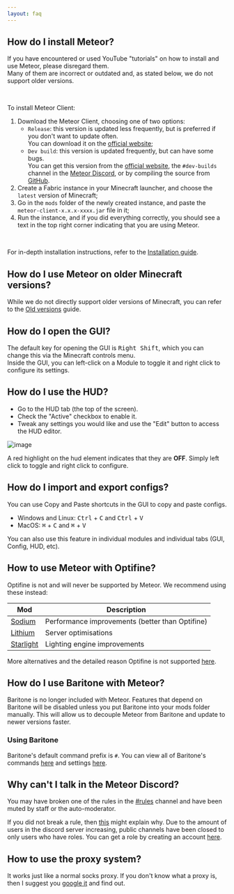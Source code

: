 ```yaml
---
layout: faq
---
```


## How do I install Meteor?

If you have encountered or used YouTube "tutorials" on how to install and use Meteor, please disregard them.  
Many of them are incorrect or outdated and, as stated below, we do not support older versions.

<br>

To install Meteor Client:

1. Download the Meteor Client, choosing one of two options:
    - `Release`: this version is updated less frequently, but is preferred if you don't want to update often.  
      You can download it on the [official website](https://meteorclient.com/download);
    - `Dev build`: this version is updated frequently, but can have some bugs.  
      You can get this version from the [official website](https://meteorclient.com/download?devBuild=latest),
      the `#dev-builds` channel in the [Meteor Discord](https://meteorclient.com/discord), or by compiling the source
      from [GitHub](https://github.com/MeteorDevelopment/meteor-client).
2. Create a Fabric instance in your Minecraft launcher, and choose the `latest` version of Minecraft;
3. Go in the `mods` folder of the newly created instance, and paste the `meteor-client-x.x.x-xxxx.jar` file in it;
4. Run the instance, and if you did everything correctly, you should see a text in the top right corner indicating that
   you are using Meteor.

<br>

For in-depth installation instructions, refer to the [Installation guide](https://meteorclient.com/faq/installation).

## How do I use Meteor on older Minecraft versions?

While we do not directly support older versions of Minecraft, you can refer to
the [Old versions](https://meteorclient.com/faq/old-versions) guide.

## How do I open the GUI?

The default key for opening the GUI is <kbd>Right Shift</kbd>, which you can change this via the Minecraft controls
menu.  
Inside the GUI, you can left-click on a Module to toggle it and right click to configure its settings.

## How do I use the HUD?

- Go to the HUD tab (the top of the screen).
- Check the "Active" checkbox to enable it.
- Tweak any settings you would like and use the "Edit" button to access the HUD editor.

![image](https://user-images.githubusercontent.com/52252627/181027124-4126a6c6-1608-4148-9527-d9fa93213a97.png)

A red highlight on the hud element indicates that they are **OFF**. Simply left click to toggle and right click to
configure.

## How do I import and export configs?

You can use Copy and Paste shortcuts in the GUI to copy and paste configs.

- Windows and Linux: <kbd>Ctrl</kbd> + <kbd>C</kbd> and <kbd>Ctrl</kbd> + <kbd>V</kbd>
- MacOS: <kbd>⌘</kbd> + <kbd>C</kbd> and <kbd>⌘</kbd> + <kbd>V</kbd>

You can also use this feature in individual modules and individual tabs (GUI, Config, HUD, etc).

## How to use Meteor with Optifine?

Optifine is not and will never be supported by Meteor. We recommend using these instead:

| Mod                                             | Description                                     |
|-------------------------------------------------|-------------------------------------------------|
| [Sodium](https://modrinth.com/mod/sodium)       | Performance improvements (better than Optifine) |
| [Lithium](https://modrinth.com/mod/lithium)     | Server optimisations                            |
| [Starlight](https://modrinth.com/mod/starlight) | Lighting engine improvements                    |

More alternatives and the detailed reason Optifine is not
supported [here](https://lambdaurora.dev/optifine_alternatives/).

## How do I use Baritone with Meteor?

Baritone is no longer included with Meteor. Features that depend on Baritone will be disabled unless you put Baritone
into your mods folder manually. This will allow us to decouple Meteor from Baritone and update to newer versions faster.

### Using Baritone

Baritone's default command prefix is `#`.
You can view all of Baritone's commands [here](https://github.com/cabaletta/baritone/blob/master/USAGE.md) and
settings [here](https://baritone.leijurv.com/baritone/api/Settings.html).

## Why can't I talk in the Meteor Discord?

You may have broken one of the rules in
the [#rules](https://discord.com/channels/689197705683140636/816501672477720626/) channel and have been muted by staff
or the auto-moderator.

If you did not break a rule,
then [this](https://discord.com/channels/689197705683140636/689198722097348624/870066829622652989) might explain why.
Due to the amount of users in the discord server increasing, public channels have been closed to only users who have
roles. You can get a role by creating an account [here](https://meteorclient.com/account).

## How to use the proxy system?

It works just like a normal socks proxy. If you don't know what a proxy is, then I suggest
you [google it](https://letmegooglethat.com/?q=proxy) and find out.
